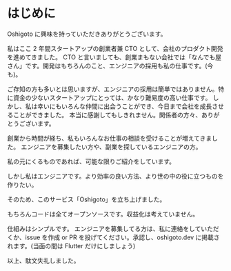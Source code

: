 # はじめに

Oshigoto に興味を持っていただきありがとうございます。

私はここ 2 年間スタートアップの創業者兼 CTO として、会社のプロダクト開発を進めてきました。
CTO と言いましても、創業まもない会社では「なんでも屋さん」です。開発はもちろんのこと、エンジニアの採用も私の仕事です。(今も)。

ご存知の方も多いとは思いますが、エンジニアの採用は簡単ではありません。特に資金の少ないスタートアップにとっては、かなり難易度の高い仕事です。
しかし、私は幸いにもいろんな仲間に出会うことができ、今日まで会社を成長させることができました。
本当に感謝してもしきれません。関係者の方々、ありがとうございます。

創業から時間が経ち、私もいろんなお仕事の相談を受けることが増えてきました。
エンジニアを募集したい方や、副業を探しているエンジニアの方。

私の元にくるものであれば、可能な限りご紹介をしています。

しかし私はエンジニアです。より効率の良い方法、より世の中の役に立つものを作りたい。

そのため、このサービス「Oshigoto」を立ち上げました。

もちろんコードは全てオープンソースです。収益化は考えていません。

仕組みはシンプルです。
エンジニアを募集してる方は、私に連絡をしていただくか、issue を作成 or PR を投げてください。承認し、oshigoto.dev に掲載されます。(当面の間は Flutter だけにしましょう)

以上、駄文失礼しました。
